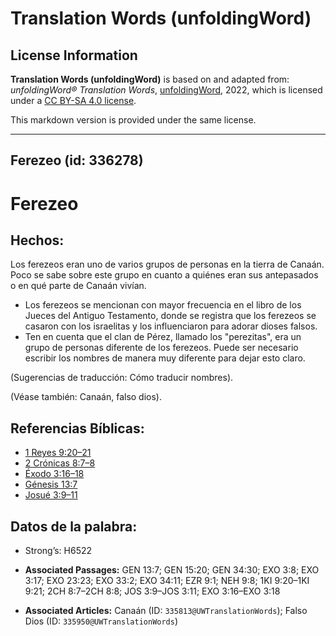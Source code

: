# Translation Words (unfoldingWord)

## License Information

**Translation Words (unfoldingWord)** is based on and adapted from: _unfoldingWord® Translation Words_, [unfoldingWord](https://unfoldingword.org/utw), 2022, which is licensed under a [CC BY-SA 4.0 license](https://creativecommons.org/licenses/by-sa/4.0/legalcode.en).

This markdown version is provided under the same license.



--------------------------------

## Ferezeo (id: 336278)

Ferezeo
=======

Hechos:
-------

Los ferezeos eran uno de varios grupos de personas en la tierra de Canaán. Poco se sabe sobre este grupo en cuanto a quiénes eran sus antepasados o en qué parte de Canaán vivían.

* Los ferezeos se mencionan con mayor frecuencia en el libro de los Jueces del Antiguo Testamento, donde se registra que los ferezeos se casaron con los israelitas y los influenciaron para adorar dioses falsos.
* Ten en cuenta que el clan de Pérez, llamado los "perezitas", era un grupo de personas diferente de los ferezeos. Puede ser necesario escribir los nombres de manera muy diferente para dejar esto claro.

(Sugerencias de traducción: Cómo traducir nombres).

(Véase también: Canaán, falso dios).

Referencias Bíblicas:
---------------------

* [1 Reyes 9:20–21](https://ref.ly/1Kgs9:20-1Kgs9:21)
* [2 Crónicas 8:7–8](https://ref.ly/2Chr8:7-2Chr8:8)
* [Éxodo 3:16–18](https://ref.ly/Exod3:16-Exod3:18)
* [Génesis 13:7](https://ref.ly/Gen13:7)
* [Josué 3:9–11](https://ref.ly/Josh3:9-Josh3:11)

Datos de la palabra:
--------------------

* Strong’s: H6522

* **Associated Passages:** GEN 13:7; GEN 15:20; GEN 34:30; EXO 3:8; EXO 3:17; EXO 23:23; EXO 33:2; EXO 34:11; EZR 9:1; NEH 9:8; 1KI 9:20–1KI 9:21; 2CH 8:7–2CH 8:8; JOS 3:9–JOS 3:11; EXO 3:16–EXO 3:18
* **Associated Articles:** Canaán (ID: `335813@UWTranslationWords`); Falso Dios (ID: `335950@UWTranslationWords`)

